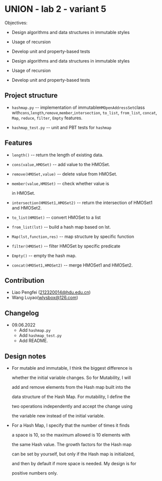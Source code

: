# UNION - lab 2 - variant 5

Objectives:

- Design algorithms and data structures in immutable styles 
- Usage of recursion  
- Develop unit and property-based tests  

- Design algorithms and data structures in immutable styles
- Usage of recursion
- Develop unit and property-based tests  

## Project structure

- `hashmap.py` -- implementation of immutable`HMOpenAddressSet`class
   with`cons`,`length`,`remove`,`member`,`intersection`, `to_list`,
   `from_list`, `concat`, `Map`, `reduce`, `filter`, `Empty` features.

- `hashmap_test.py` -- unit and PBT tests for `hashmap`

## Features

- `length()` -- return the length of existing data.

- `cons(value,HMOSet)` -- add value to the HMOSet.

- `remove(HMOSet,value)` -- delete  value from HMOSet.

- `member(value,HMOSet)` -- check whether value is

  in HMOSet.

- `intersection(HMOSet1,HMOSet2)` -- return the intersection of HMOSet1 and HMOSet2.

- `to_list(HMOSet)` -- convert HMOSet to a list

- `from_list(lst)` -- build a hash map based on lst.

- `Map(lst,function,res)` -- map structure by specific function

- `filter(HMOSet)` -- filter HMOSet by specific predicate

- `Empty()` -- empty the hash map.

- `concat(HMOSet1,HMOSet2)` -- merge HMOSet1 and HMOSet2.

## Contribution

- Liao Pengfei (212320014@hdu.edu.cn)
- Wang Luyao(wlysbox@126.com)

## Changelog

- 09.06.2022
  - Add `hashmap.py`
  - Add `hashmap_test.py`
  - Add README.

## Design notes

- For mutable and immutable, I think the biggest difference is

  whether the initial variable changes. So for Mutability, I will

  add and remove elements from the Hash map built into the

  data structure of the Hash Map. For mutability, I define the

  two operations independently and accept the change using

  the variable new instead of the initial variable.

- For a Hash Map, I specify that the number of times it finds

  a space is 10, so the maximum allowed is 10 elements with

  the same Hash value. The growth factors for the Hash map

  can be set by yourself, but only if the Hash map is initialized,

  and then by default if more space is needed. My design is for

  positive numbers only.
